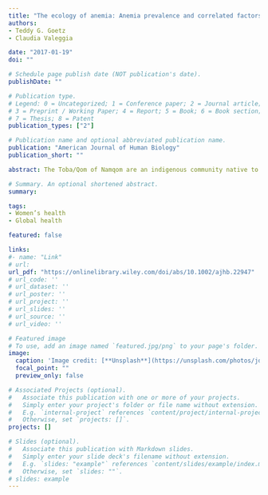 ```yaml
---
title: "The ecology of anemia: Anemia prevalence and correlated factors in adult indigenous women in Argentina"
authors:
- Teddy G. Goetz
- Claudia Valeggia

date: "2017-01-19"
doi: ""

# Schedule page publish date (NOT publication's date).
publishDate: ""

# Publication type.
# Legend: 0 = Uncategorized; 1 = Conference paper; 2 = Journal article;
# 3 = Preprint / Working Paper; 4 = Report; 5 = Book; 6 = Book section;
# 7 = Thesis; 8 = Patent
publication_types: ["2"]

# Publication name and optional abbreviated publication name.
publication: "American Journal of Human Biology"
publication_short: ""

abstract: The Toba/Qom of Namqom are an indigenous community native to the Gran Chaco region of northern Argentina. Historically seminomadic foragers, the diet of peri‐urban community members has rapidly changed from high‐protein, high‐fiber to hypercaloric, processed. This study aims to understand the impact of this nutritional transition on aspects of women's health by exploring the relationship between prevalence of anemia and current diet composition, place of birth, and reproductive history.

# Summary. An optional shortened abstract.
summary:

tags:
- Women’s health
- Global health

featured: false

links:
#- name: "Link"
# url: 
url_pdf: "https://onlinelibrary.wiley.com/doi/abs/10.1002/ajhb.22947"
# url_code: ''
# url_dataset: ''
# url_poster: ''
# url_project: ''
# url_slides: ''
# url_source: ''
# url_video: ''

# Featured image
# To use, add an image named `featured.jpg/png` to your page's folder. 
image:
  caption: 'Image credit: [**Unsplash**](https://unsplash.com/photos/jdD8gXaTZsc)'
  focal_point: ""
  preview_only: false

# Associated Projects (optional).
#   Associate this publication with one or more of your projects.
#   Simply enter your project's folder or file name without extension.
#   E.g. `internal-project` references `content/project/internal-project/index.md`.
#   Otherwise, set `projects: []`.
projects: []

# Slides (optional).
#   Associate this publication with Markdown slides.
#   Simply enter your slide deck's filename without extension.
#   E.g. `slides: "example"` references `content/slides/example/index.md`.
#   Otherwise, set `slides: ""`.
# slides: example
---
```




